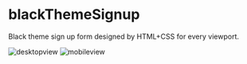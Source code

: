 # blackThemeSignup
Black theme sign up form designed by HTML+CSS for every viewport.

![desktopview](https://user-images.githubusercontent.com/90834559/134806483-5739885c-7dea-4139-97b9-86c3c258d141.png)
![mobileview](https://user-images.githubusercontent.com/90834559/134806487-531b2515-787f-43e4-aeed-1501475ae7ae.png)
